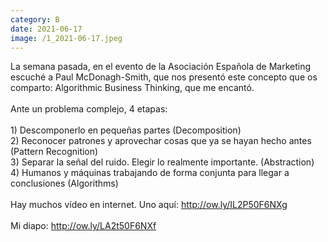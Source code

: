 ```yaml
--- 
category: B 
date: 2021-06-17 
image: /1_2021-06-17.jpeg 
--- 
```


La semana pasada, en el evento de la Asociación Española de Marketing escuché a Paul McDonagh-Smith, que nos presentó este concepto que os comparto: Algorithmic Business Thinking, que me encantó.<br><br>Ante un problema complejo, 4 etapas:<br><br>1) Descomponerlo en pequeñas partes (Decomposition)<br>2) Reconocer patrones y aprovechar cosas que ya se hayan hecho antes (Pattern Recognition)<br>3) Separar la señal del ruido. Elegir lo realmente importante. (Abstraction)<br>4) Humanos y máquinas trabajando de forma conjunta para llegar a conclusiones (Algorithms)<br><br>Hay muchos vídeo en internet. Uno aquí: http://ow.ly/IL2P50F6NXg<br><br>Mi diapo: http://ow.ly/LA2t50F6NXf